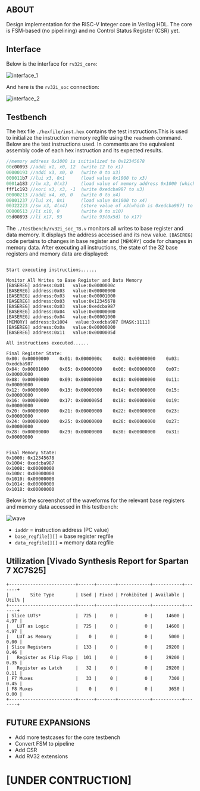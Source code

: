 ## ABOUT
Design implementation for the RISC-V Integer core in Verilog HDL. The core is FSM-based (no pipelining) and no Control Status Register (CSR) yet.
 
## Interface
Below is the interface for `rv32i_core`:

![interface_1](https://user-images.githubusercontent.com/87559347/156866977-aa026174-e13a-401c-9ef7-0bc02ba8a12c.png)

And here is the `rv32i_soc` connection:  

![interface_2](https://user-images.githubusercontent.com/87559347/156867151-5674336c-381e-419c-9671-c93d5e3bba22.png)


## Testbench
The hex file `./hexfile/inst.hex` contains the test instructions.This is used to initialize the instruction memory regfile using the `readmemh` command. Below are the test instructions used. In comments are the equivalent assembly code of each hex instruction and its expected results.

```verilog
//memory address 0x1000 is initialized to 0x12345678
00c00093 //addi x1, x0, 12  (write 12 to x1)
00000193 //addi x3, x0, 0   (write 0 to x3)
000011b7 //lui x3, 0x1      (load value 0x1000 to x3)
0001a183 //lw x3, 0(x3)     (load value of memory address 0x1000 (which is 0x12345678) to x3) 
fff1c193 //xori x3, x3, -1  (write 0xedcba987 to x3)
00000213 //addi x4, x0, 0   (write 0 to x4)
00001237 //lui x4, 0x1      (load value 0x1000 to x4)
00322223 //sw x3, 4(x4)     (store value of x3(which is 0xedcba987) to memory address 0x1000+4 or 0x1004
00000513 //li x10, 0        (write 0 to x10)
05d00893 //li x17, 93       (write 93(0x5d) to x17)
```

The `./testbench/rv32i_soc_TB.v` monitors all writes to base register and data memory. It displays the address accessed and its new value. `[BASEREG]` code pertains to changes in base register and `[MEMORY]` code for changes in memory data. After executing all instructions, the state of the 32 base registers and memory data are displayed:
```

Start executing instructions......

Monitor All Writes to Base Register and Data Memory
[BASEREG] address:0x01   value:0x0000000c
[BASEREG] address:0x03   value:0x00000000
[BASEREG] address:0x03   value:0x00001000
[BASEREG] address:0x03   value:0x12345678
[BASEREG] address:0x03   value:0xedcba987
[BASEREG] address:0x04   value:0x00000000
[BASEREG] address:0x04   value:0x00001000
[MEMORY] address:0x1004   value:0xedcba987 [MASK:1111]
[BASEREG] address:0x0a   value:0x00000000
[BASEREG] address:0x11   value:0x0000005d

All instructions executed......

Final Register State:
0x00: 0x00000000	0x01: 0x0000000c	0x02: 0x00000000	0x03: 0xedcba987	
0x04: 0x00001000	0x05: 0x00000000	0x06: 0x00000000	0x07: 0x00000000	
0x08: 0x00000000	0x09: 0x00000000	0x10: 0x00000000	0x11: 0x00000000	
0x12: 0x00000000	0x13: 0x00000000	0x14: 0x00000000	0x15: 0x00000000	
0x16: 0x00000000	0x17: 0x0000005d	0x18: 0x00000000	0x19: 0x00000000	
0x20: 0x00000000	0x21: 0x00000000	0x22: 0x00000000	0x23: 0x00000000	
0x24: 0x00000000	0x25: 0x00000000	0x26: 0x00000000	0x27: 0x00000000	
0x28: 0x00000000	0x29: 0x00000000	0x30: 0x00000000	0x31: 0x00000000	


Final Memory State:
0x1000: 0x12345678
0x1004: 0xedcba987
0x1008: 0x00000000
0x100c: 0x00000000
0x1010: 0x00000000
0x1014: 0x00000000
0x1018: 0x00000000
```
Below is the screenshot of the waveforms for the relevant base registers and memory data accessed in this testbench:  

![wave](https://user-images.githubusercontent.com/87559347/156799580-2dc78eed-1ef1-4cf0-a64a-b182b0725628.png)  
 - `iaddr` = instruction address (PC value)  
 - `base_regfile[][]` = base register regfile  
 - `data_regfile[][]` = memory data regfile  

## Utilization [Vivado Synthesis Report for Spartan 7 XC7S25]  
```
+-------------------------+------+-------+------------+-----------+-------+  
|        Site Type        | Used | Fixed | Prohibited | Available | Util% |  
+-------------------------+------+-------+------------+-----------+-------+  
| Slice LUTs*             |  725 |     0 |          0 |     14600 |  4.97 |  
|   LUT as Logic          |  725 |     0 |          0 |     14600 |  4.97 |  
|   LUT as Memory         |    0 |     0 |          0 |      5000 |  0.00 |  
| Slice Registers         |  133 |     0 |          0 |     29200 |  0.46 |   
|   Register as Flip Flop |  101 |     0 |          0 |     29200 |  0.35 |  
|   Register as Latch     |   32 |     0 |          0 |     29200 |  0.11 |  
| F7 Muxes                |   33 |     0 |          0 |      7300 |  0.45 |  
| F8 Muxes                |    0 |     0 |          0 |      3650 |  0.00 |  
+-------------------------+------+-------+------------+-----------+-------+  
```

## FUTURE EXPANSIONS
 - Add more testcases for the core testbench  
 - Convert FSM to pipeline   
 - Add CSR
 - Add RV32 extensions
 
# [UNDER CONTRUCTION]
